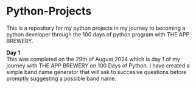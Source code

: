 # Python-Projects
This is a repository for my python projects in my journey to becoming a python developer through the 100 days of python program with THE APP BREWERY.

**Day 1**  
This was completed on the 29th of August 2024 which is day 1 of my journey with THE APP BREWERY on 100 Days of Python. I have created a simple band name generator that will ask to succesive questions before promptly suggesting a possible band name. 


